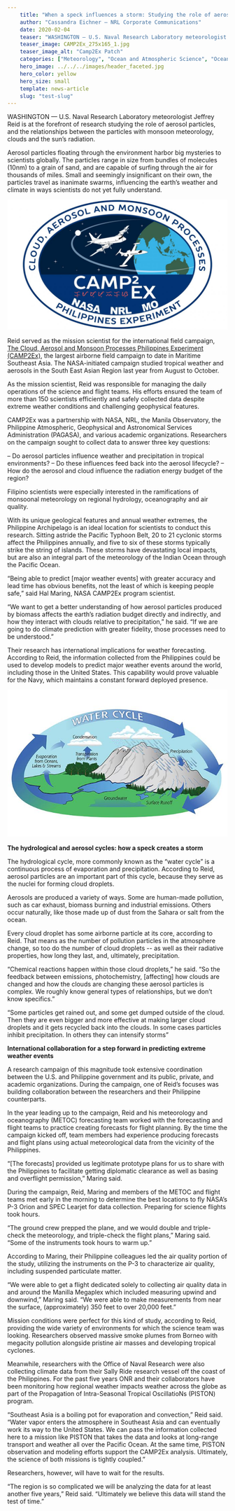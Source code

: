 ```yaml
---
    title: "When a speck influences a storm: Studying the role of aerosol particles in the hydrological cycle"
    author: "Cassandra Eichner – NRL Corporate Communications"
    date: 2020-02-04
    teaser: "WASHINGTON — U.S. Naval Research Laboratory meteorologist Jeffrey Reid is at the forefront of research studying the role of aerosol particles, and the relationships between the particles with monsoon meteorology, clouds and the sun’s radiation."
    teaser_image: CAMP2Ex_275x165_1.jpg
    teaser_image_alt: "Camp2Ex Patch"
    categories: ["Meteorology", "Ocean and Atmospheric Science", "Oceanography", "Testing"]
    hero_image: ../../../images/header_faceted.jpg
    hero_color: yellow
    hero_size: small
    template: news-article
    slug: "test-slug"
---
```

WASHINGTON — U.S. Naval Research Laboratory meteorologist Jeffrey Reid is at the forefront of research studying the role of aerosol particles, and the relationships between the particles with monsoon meteorology, clouds and the sun’s radiation.

Aerosol particles floating through the environment harbor big mysteries to scientists globally. The particles range in size from bundles of molecules (10nm) to a grain of sand, and are capable of surfing through the air for thousands of miles. Small and seemingly insignificant on their own, the particles travel as inanimate swarms, influencing the earth’s weather and climate in ways scientists do not yet fully understand.

<p class="news-image"><img src="./CAMP2Ex_275x165_1.jpg" alt="Camp2Ex Patch" /></p>

Reid served as the mission scientist for the international field campaign, [The Cloud, Aerosol and Monsoon Processes Philippines Experiment (CAMP2Ex)](https://espo.nasa.gov/camp2ex/content/CAMP2Ex), the largest airborne field campaign to date in Maritime Southeast Asia. The NASA-initiated campaign studied tropical weather and aerosols in the South East Asian Region last year from August to October.

As the mission scientist, Reid was responsible for managing the daily operations of the science and flight teams. His efforts ensured the team of more than 150 scientists efficiently and safely collected data despite extreme weather conditions and challenging geophysical features.

CAMP2Ex was a partnership with NASA, NRL, the Manila Observatory, the Philippine Atmospheric, Geophysical and Astronomical Services Administration (PAGASA), and various academic organizations. Researchers on the campaign sought to collect data to answer three key questions:

– Do aerosol particles influence weather and precipitation in tropical environments?
– Do these influences feed back into the aerosol lifecycle?
– How do the aerosol and cloud influence the radiation energy budget of the region?

Filipino scientists were especially interested in the ramifications of monsoonal meteorology on regional hydrology, oceanography and air quality.

With its unique geological features and annual weather extremes, the Philippine Archipelago is an ideal location for scientists to conduct this research. Sitting astride the Pacific Typhoon Belt, 20 to 21 cyclonic storms affect the Philippines annually, and five to six of these storms typically strike the string of islands. These storms have devastating local impacts, but are also an integral part of the meteorology of the Indian Ocean through the Pacific Ocean.

“Being able to predict [major weather events] with greater accuracy and lead time has obvious benefits, not the least of which is keeping people safe,” said Hal Maring, NASA CAMP2Ex program scientist.

“We want to get a better understanding of how aerosol particles produced by biomass affects the earth’s radiation budget directly and indirectly, and how they interact with clouds relative to precipitation,” he said. “If we are going to do climate prediction with greater fidelity, those processes need to be understood.”

Their research has international implications for weather forecasting. According to Reid, the information collected from the Philippines could be used to develop models to predict major weather events around the world, including those in the United States. This capability would prove valuable for the Navy, which maintains a constant forward deployed presence.

<p class="news-image"><img src="./Water_Cycle_656x438.jpg" alt="Diagram of the water cycle (Image courtesy of NASA)" /></p>

**The hydrological and aerosol cycles: how a speck creates a storm**

The hydrological cycle, more commonly known as the “water cycle” is a continuous process of evaporation and precipitation. According to Reid, aerosol particles are an important part of this cycle, because they serve as the nuclei for forming cloud droplets.

Aerosols are produced a variety of ways. Some are human-made pollution, such as car exhaust, biomass burning and industrial emissions. Others occur naturally, like those made up of dust from the Sahara or salt from the ocean.

Every cloud droplet has some airborne particle at its core, according to Reid. That means as the number of pollution particles in the atmosphere change, so too do the number of cloud droplets -- as well as their radiative properties, how long they last, and, ultimately, precipitation.

“Chemical reactions happen within those cloud droplets,” he said. “So the feedback between emissions, photochemistry, [affecting] how clouds are changed and how the clouds are changing these aerosol particles is complex. We roughly know general types of relationships, but we don’t know specifics.”

“Some particles get rained out, and some get dumped outside of the cloud. Then they are even bigger and more effective at making larger cloud droplets and it gets recycled back into the clouds. In some cases particles inhibit precipitation. In others they can intensify storms”

**International collaboration for a step forward in predicting extreme weather events**

A research campaign of this magnitude took extensive coordination between the U.S. and Philippine government and its public, private, and academic organizations. During the campaign, one of Reid’s focuses was building collaboration between the researchers and their Philippine counterparts.

In the year leading up to the campaign, Reid and his meteorology and oceanography (METOC) forecasting team worked with the forecasting and flight teams to practice creating forecasts for flight planning. By the time the campaign kicked off, team members had experience producing forecasts and flight plans using actual meteorological data from the vicinity of the Philippines.

“[The forecasts] provided us legitimate prototype plans for us to share with the Philippines to facilitate getting diplomatic clearance as well as basing and overflight permission,” Maring said.

During the campaign, Reid, Maring and members of the METOC and flight teams met early in the morning to determine the best locations to fly NASA’s P-3 Orion and SPEC Learjet for data collection. Preparing for science flights took hours.

“The ground crew prepped the plane, and we would double and triple-check the meteorology, and triple-check the flight plans,” Maring said. “Some of the instruments took hours to warm up.”

According to Maring, their Philippine colleagues led the air quality portion of the study, utilizing the instruments on the P-3 to characterize air quality, including suspended particulate matter.

“We were able to get a flight dedicated solely to collecting air quality data in and around the Manilla Megaplex which included measuring upwind and downwind,” Maring said. “We were able to make measurements from near the surface, (approximately) 350 feet to over 20,000 feet.”

Mission conditions were perfect for this kind of study, according to Reid, providing the wide variety of environments for which the science team was looking. Researchers observed massive smoke plumes from Borneo with megacity pollution alongside pristine air masses and developing tropical cyclones.

Meanwhile, researchers with the Office of Naval Research were also collecting climate data from their Sally Ride research vessel off the coast of the Philippines. For the past five years ONR and their collaborators have been monitoring how regional weather impacts weather across the globe as part of the Propagation of Intra-Seasonal Tropical OscillatioNs (PISTON) program.

“Southeast Asia is a boiling pot for evaporation and convection,” Reid said. “Water vapor enters the atmosphere in Southeast Asia and can eventually work its way to the United States. We can pass the information collected here to a mission like PISTON that takes the data and looks at long-range transport and weather all over the Pacific Ocean. At the same time, PISTON observation and modeling efforts support the CAMP2Ex analysis. Ultimately, the science of both missions is tightly coupled.”

Researchers, however, will have to wait for the results.

“The region is so complicated we will be analyzing the data for at least another five years,” Reid said. “Ultimately we believe this data will stand the test of time.”
